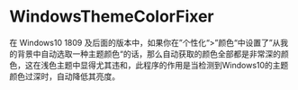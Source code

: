 # WindowsThemeColorFixer
在 Windows10 1809 及后面的版本中，如果你在”个性化“>”颜色“中设置了”从我的背景中自动选取一种主题颜色“的话，那么自动获取的颜色全部都是非常深的颜色，这在浅色主题中显得尤其违和，此程序的作用是当检测到Windows10的主题颜色过深时，自动降低其亮度。
